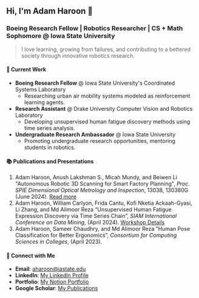 <!--
**oadamharoon/oadamharoon** is a ✨ _special_ ✨ repository because its `README.md` (this file) appears on your GitHub profile.

Here are some ideas to get you started:

- 🔭 I’m currently working on ...
- 🌱 I’m currently learning ...
- 👯 I’m looking to collaborate on ...
- 🤔 I’m looking for help with ...
- 💬 Ask me about ...
- 📫 How to reach me: ...
- 😄 Pronouns: ...
- ⚡ Fun fact: ...
-->
## Hi, I'm Adam Haroon 👋

### Boeing Research Fellow | Robotics Researcher | CS + Math Sophomore @ Iowa State University
> I love learning, growing from failures, and contributing to a bettered society through innovative robotics research.

#### 🔭 Current Work
- **Boeing Research Fellow** @ Iowa State University's Coordinated Systems Laboratory
  - Researching urban air mobility systems modeled as reinforcement learning agents.
- **Research Assistant** @ Drake University Computer Vision and Robotics Laboratory
  - Developing unsupervised human fatigue discovery methods using time series analysis.
- **Undergraduate Research Ambassador** @ Iowa State University
  - Promoting undergraduate research opportunities, mentoring students in robotics.

#### 📚 Publications and Presentations
1. Adam Haroon, Anush Lakshman S., Micah Mundy, and Beiwen Li "Autonomous Robotic 3D Scanning for Smart Factory Planning", *Proc. SPIE Dimensional Optical Metrology and Inspection*, 13038, 130380G (June 2024). [Read more](https://doi.org/10.1117/12.3014169)
2. Adam Haroon, William Carlyon, Frida Cantu, Kofi Nketia Ackaah-Gyasi, Li Zhang, and Md Alimoor Reza “Unsupervised Human Fatigue Expression Discovery via Time Series Chain”, *SIAM International Conference on Data Mining*, (April 2024). [Workshop Details](https://dssmh.github.io/)
3. Adam Haroon, Sameer Chaudhry, and Md Alimoor Reza “Human Pose Classification for Better Ergonomics”, *Consortium for Computing Sciences in Colleges*, (April 2023).

#### 🔗 Connect with Me
- **Email**: aharoon@iastate.edu
- **LinkedIn**: [My LinkedIn Profile](http://www.linkedin.com/in/adamharoon)
- **Portfolio**: [My Notion Portfolio](https://exciting-catsup-c71.notion.site/I-m-Adam-Haroon-7900752628d34aafa26fd1bcee9729c2)
- **Google Scholar**: [My Publications](https://scholar.google.com/citations?user=PzxLhRUAAAAJ&hl=en&oi=ao)

